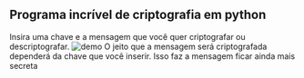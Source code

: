﻿## Programa incrível de criptografia em python
Insira uma chave e a mensagem que você quer criptografar ou descriptografar.
![demo](https://s3.us-west-2.amazonaws.com/secure.notion-static.com/9246230b-c24a-419f-ae5c-f2356535a265/2020-10-09-11-50-13.gif?X-Amz-Algorithm=AWS4-HMAC-SHA256&X-Amz-Credential=AKIAT73L2G45O3KS52Y5/20201009/us-west-2/s3/aws4_request&X-Amz-Date=20201009T150048Z&X-Amz-Expires=86400&X-Amz-Signature=21f4f235372a3d627f72758b01667dd61e89186ebf282a23fa9c311337b371bf&X-Amz-SignedHeaders=host)
O jeito que a mensagem será criptografada dependerá da chave que você inserir. Isso faz a mensagem ficar ainda mais secreta
